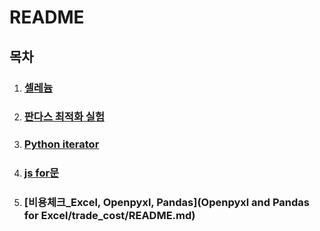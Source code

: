 # README

## 목차

1. ### [셀레늄](Selenium/LoginBot/README.md)

1. ### [판다스 최적화 실험](Pandas/speed_test/README.md)

1. ### [Python iterator](Python/iterator/README.md)

1. ### [js for문](JS/for/README.md)

5. ### [비용체크_Excel, Openpyxl, Pandas](Openpyxl and Pandas for Excel/trade_cost/README.md)
